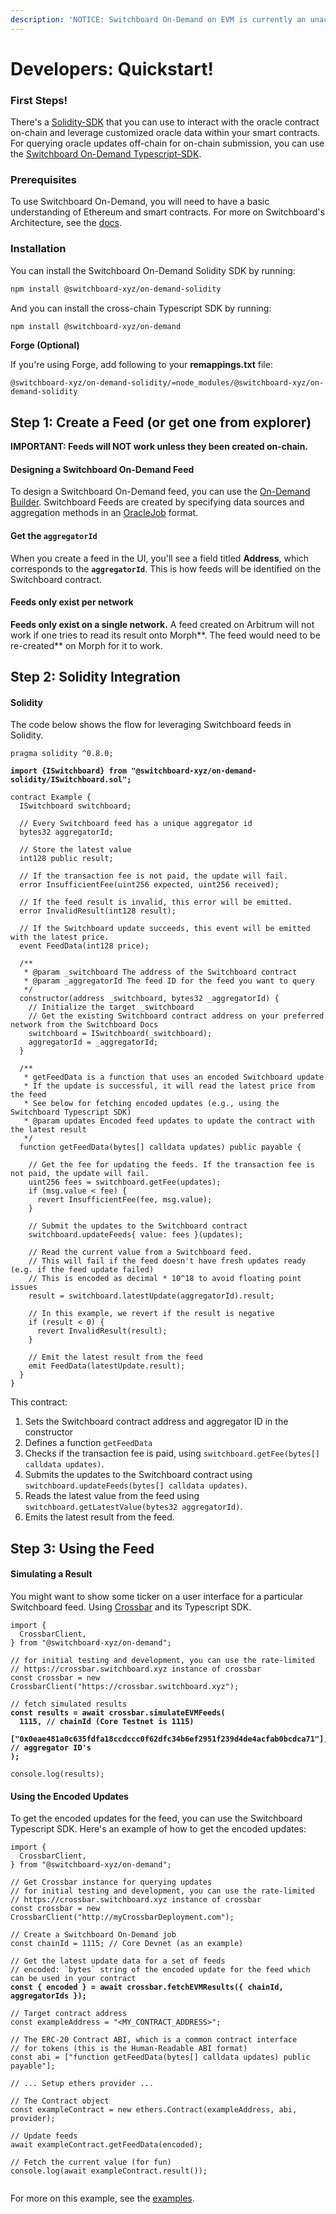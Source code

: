 ```yaml
---
description: 'NOTICE: Switchboard On-Demand on EVM is currently an unaudited alpha.'
---
```


# Developers: Quickstart!

### First Steps!

There's a [Solidity-SDK](https://github.com/switchboard-xyz/evm-on-demand) that you can use to interact with the oracle contract on-chain and leverage customized oracle data within your smart contracts. For querying oracle updates off-chain for on-chain submission, you can use the [Switchboard On-Demand Typescript-SDK](https://www.npmjs.com/package/@switchboard-xyz/on-demand/v/1.0.54-alpha.3).

### Prerequisites

To use Switchboard On-Demand, you will need to have a basic understanding of Ethereum and smart contracts. For more on Switchboard's Architecture, see the [docs](https://switchboardxyz.gitbook.io/switchboard-on-demand/architecture-design).

### Installation

You can install the Switchboard On-Demand Solidity SDK by running:

```bash
npm install @switchboard-xyz/on-demand-solidity
```

And you can install the cross-chain Typescript SDK by running:

```bash
npm install @switchboard-xyz/on-demand
```

**Forge (Optional)**

If you're using Forge, add following to your **remappings.txt** file:&#x20;

```
@switchboard-xyz/on-demand-solidity/=node_modules/@switchboard-xyz/on-demand-solidity
```

## Step 1: Create a Feed (or get one from explorer)

**IMPORTANT:  Feeds will NOT work unless they been created on-chain.**&#x20;

#### Designing a Switchboard On-Demand Feed

To design a Switchboard On-Demand feed, you can use the [On-Demand Builder](https://app.switchboard.xyz/solana/mainnet). Switchboard Feeds are created by specifying data sources and aggregation methods in an [OracleJob](https://docs.switchboard.xyz/api/next/protos/OracleJob) format.

#### Get the `aggregatorId`

When you create a feed in the UI, you'll see a field titled **Address**, which corresponds to the **`aggregatorId`**. This is how feeds will be identified on the Switchboard contract.

#### Feeds only exist per network

**Feeds only exist on a single network.** A feed created on Arbitrum will not work if one tries to read its result onto Morph**. The feed would need to be re-created** on Morph for it to work.&#x20;

## Step 2: Solidity Integration

#### Solidity

The code below shows the flow for leveraging Switchboard feeds in Solidity.

<pre class="language-solidity"><code class="lang-solidity">pragma solidity ^0.8.0;

<strong>import {ISwitchboard} from "@switchboard-xyz/on-demand-solidity/ISwitchboard.sol";
</strong>
contract Example {
  ISwitchboard switchboard;

  // Every Switchboard feed has a unique aggregator id 
  bytes32 aggregatorId;
  
  // Store the latest value
  int128 public result;
  
  // If the transaction fee is not paid, the update will fail.
  error InsufficientFee(uint256 expected, uint256 received);

  // If the feed result is invalid, this error will be emitted.
  error InvalidResult(int128 result);

  // If the Switchboard update succeeds, this event will be emitted with the latest price.
  event FeedData(int128 price);

  /**
   * @param _switchboard The address of the Switchboard contract
   * @param _aggregatorId The feed ID for the feed you want to query
   */
  constructor(address _switchboard, bytes32 _aggregatorId) {
    // Initialize the target _switchboard
    // Get the existing Switchboard contract address on your preferred network from the Switchboard Docs
    switchboard = ISwitchboard(_switchboard);
    aggregatorId = _aggregatorId;
  }

  /**
   * getFeedData is a function that uses an encoded Switchboard update
   * If the update is successful, it will read the latest price from the feed
   * See below for fetching encoded updates (e.g., using the Switchboard Typescript SDK)
   * @param updates Encoded feed updates to update the contract with the latest result
   */
  function getFeedData(bytes[] calldata updates) public payable {

    // Get the fee for updating the feeds. If the transaction fee is not paid, the update will fail.
    uint256 fees = switchboard.getFee(updates);
    if (msg.value &#x3C; fee) {
      revert InsufficientFee(fee, msg.value);
    }

    // Submit the updates to the Switchboard contract
    switchboard.updateFeeds{ value: fees }(updates);

    // Read the current value from a Switchboard feed.
    // This will fail if the feed doesn't have fresh updates ready (e.g. if the feed update failed)
    // This is encoded as decimal * 10^18 to avoid floating point issues
    result = switchboard.latestUpdate(aggregatorId).result;

    // In this example, we revert if the result is negative
    if (result &#x3C; 0) {
      revert InvalidResult(result);
    }

    // Emit the latest result from the feed
    emit FeedData(latestUpdate.result);
  }
}
</code></pre>

This contract:

1. Sets the Switchboard contract address and aggregator ID in the constructor
2. Defines a function `getFeedData`
3. Checks if the transaction fee is paid, using `switchboard.getFee(bytes[] calldata updates)`.
4. Submits the updates to the Switchboard contract using `switchboard.updateFeeds(bytes[] calldata updates)`.
5. Reads the latest value from the feed using `switchboard.getLatestValue(bytes32 aggregatorId)`.
6. Emits the latest result from the feed.

## Step 3: Using the Feed&#x20;

#### Simulating a Result

You might want to show some ticker on a user interface for a particular Switchboard feed. Using [Crossbar](../../running-crossbar/) and its Typescript SDK.&#x20;

<pre class="language-typescript"><code class="lang-typescript">import {
  CrossbarClient,
} from "@switchboard-xyz/on-demand";

// for initial testing and development, you can use the rate-limited 
// https://crossbar.switchboard.xyz instance of crossbar
const crossbar = new CrossbarClient("https://crossbar.switchboard.xyz");

// fetch simulated results
<strong>const results = await crossbar.simulateEVMFeeds(
</strong><strong>  1115, // chainId (Core Testnet is 1115)
</strong><strong>  ["0x0eae481a0c635fdfa18ccdccc0f62dfc34b6ef2951f239d4de4acfab0bcdca71"], // aggregator ID's
</strong><strong>);
</strong>
console.log(results);
</code></pre>

#### Using the Encoded Updates

To get the encoded updates for the feed, you can use the Switchboard Typescript SDK. Here's an example of how to get the encoded updates:

<pre class="language-typescript"><code class="lang-typescript">import {
  CrossbarClient,
} from "@switchboard-xyz/on-demand";

// Get Crossbar instance for querying updates 
// for initial testing and development, you can use the rate-limited 
// https://crossbar.switchboard.xyz instance of crossbar
const crossbar = new CrossbarClient("http://myCrossbarDeployment.com");

// Create a Switchboard On-Demand job
const chainId = 1115; // Core Devnet (as an example)

// Get the latest update data for a set of feeds
// encoded: `bytes` string of the encoded update for the feed which can be used in your contract
<strong>const { encoded } = await crossbar.fetchEVMResults({ chainId, aggregatorIds });
</strong>
// Target contract address
const exampleAddress = "&#x3C;MY_CONTRACT_ADDRESS>";

// The ERC-20 Contract ABI, which is a common contract interface
// for tokens (this is the Human-Readable ABI format)
const abi = ["function getFeedData(bytes[] calldata updates) public payable"];

// ... Setup ethers provider ...

// The Contract object
const exampleContract = new ethers.Contract(exampleAddress, abi, provider);

// Update feeds
await exampleContract.getFeedData(encoded);

// Fetch the current value (for fun)
console.log(await exampleContract.result());

</code></pre>

For more on this example, see the [examples](https://github.com/switchboard-xyz/evm-on-demand).
